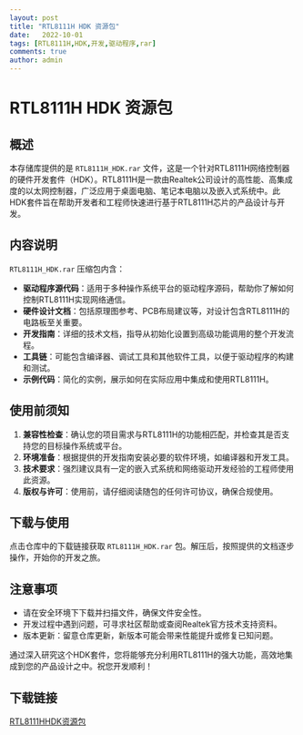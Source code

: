 ```yaml
---
layout: post
title: "RTL8111H HDK 资源包"
date:   2022-10-01
tags: [RTL8111H,HDK,开发,驱动程序,rar]
comments: true
author: admin
---
```

# RTL8111H HDK 资源包

## 概述

本存储库提供的是 `RTL8111H_HDK.rar` 文件，这是一个针对RTL8111H网络控制器的硬件开发套件（HDK）。RTL8111H是一款由Realtek公司设计的高性能、高集成度的以太网控制器，广泛应用于桌面电脑、笔记本电脑以及嵌入式系统中。此HDK套件旨在帮助开发者和工程师快速进行基于RTL8111H芯片的产品设计与开发。

## 内容说明

`RTL8111H_HDK.rar` 压缩包内含：

- **驱动程序源代码**：适用于多种操作系统平台的驱动程序源码，帮助你了解如何控制RTL8111H实现网络通信。
- **硬件设计文档**：包括原理图参考、PCB布局建议等，对设计包含RTL8111H的电路板至关重要。
- **开发指南**：详细的技术文档，指导从初始化设置到高级功能调用的整个开发流程。
- **工具链**：可能包含编译器、调试工具和其他软件工具，以便于驱动程序的构建和测试。
- **示例代码**：简化的实例，展示如何在实际应用中集成和使用RTL8111H。

## 使用前须知

1. **兼容性检查**：确认您的项目需求与RTL8111H的功能相匹配，并检查其是否支持您的目标操作系统或平台。
2. **环境准备**：根据提供的开发指南安装必要的软件环境，如编译器和开发工具。
3. **技术要求**：强烈建议具有一定的嵌入式系统和网络驱动开发经验的工程师使用此资源。
4. **版权与许可**：使用前，请仔细阅读随包的任何许可协议，确保合规使用。

## 下载与使用

点击仓库中的下载链接获取 `RTL8111H_HDK.rar` 包。解压后，按照提供的文档逐步操作，开始你的开发之旅。

## 注意事项

- 请在安全环境下下载并扫描文件，确保文件安全性。
- 开发过程中遇到问题，可寻求社区帮助或查阅Realtek官方技术支持资料。
- 版本更新：留意仓库更新，新版本可能会带来性能提升或修复已知问题。

通过深入研究这个HDK套件，您将能够充分利用RTL8111H的强大功能，高效地集成到您的产品设计之中。祝您开发顺利！

## 下载链接

[RTL8111HHDK资源包](https://pan.quark.cn/s/bc6846037fb2)